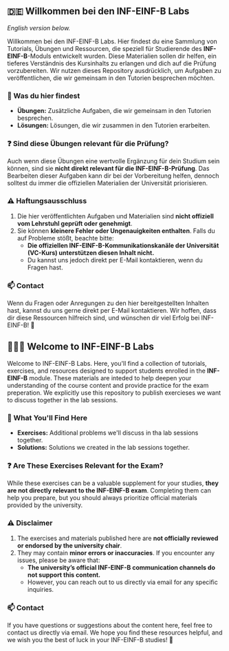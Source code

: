 ## 🇩🇪 Willkommen bei den INF-EINF-B Labs

_English version below._

Willkommen bei den INF-EINF-B Labs. Hier findest du eine Sammlung von Tutorials, Übungen und Ressourcen, die speziell für Studierende des **INF-EINF-B**-Moduls entwickelt wurden. Diese Materialien sollen dir helfen, ein tieferes Verständnis des Kursinhalts zu erlangen und dich auf die Prüfung vorzubereiten. Wir nutzen dieses Repository ausdrücklich, um Aufgaben zu veröffentlichen, die wir gemeinsam in den Tutorien besprechen möchten.

### 📘 Was du hier findest

- **Übungen:** Zusätzliche Aufgaben, die wir gemeinsam in den Tutorien besprechen.
- **Lösungen:** Lösungen, die wir zusammen in den Tutorien erarbeiten.

### ❓ Sind diese Übungen relevant für die Prüfung?

Auch wenn diese Übungen eine wertvolle Ergänzung für dein Studium sein können, sind sie **nicht direkt relevant für die INF-EINF-B-Prüfung**. Das Bearbeiten dieser Aufgaben kann dir bei der Vorbereitung helfen, dennoch solltest du immer die offiziellen Materialien der Universität priorisieren.

### ⚠️ Haftungsausschluss

1. Die hier veröffentlichten Aufgaben und Materialien sind **nicht offiziell vom Lehrstuhl geprüft oder genehmigt**.
2. Sie können **kleinere Fehler oder Ungenauigkeiten enthalten**. Falls du auf Probleme stößt, beachte bitte:
    - **Die offiziellen INF-EINF-B-Kommunikationskanäle der Universität (VC-Kurs) unterstützen diesen Inhalt nicht.**
    - Du kannst uns jedoch direkt per E-Mail kontaktieren, wenn du Fragen hast.
  
### 📫 Contact

Wenn du Fragen oder Anregungen zu den hier bereitgestellten Inhalten hast, kannst du uns gerne direkt per E-Mail kontaktieren.
Wir hoffen, dass dir diese Ressourcen hilfreich sind, und wünschen dir viel Erfolg bei INF-EINF-B! 🚀

## 🏴󠁧󠁢󠁥󠁮󠁧󠁿🇺🇸 Welcome to INF-EINF-B Labs

Welcome to INF-EINF-B Labs. Here, you'll find a collection of tutorials, exercises, and resources designed to support students enrolled in the **INF-EINF-B** module. These materials are inteded to help deepen your understanding of the course content and provide practice for the exam preperation. We explicitly use this repository to publish exercieses we want to discuss together in the lab sessions.

### 📘 What You'll Find Here

- **Exercises:** Additional problems we'll discuss in tha lab sessions together.
- **Solutions:** Solutions we created in the lab sessions together.

### ❓ Are These Exercises Relevant for the Exam?

While these exercises can be a valuable supplement for your studies, **they are not directly relevant to the INF-EINF-B exam**. Completing them can help you prepare, but you should always prioritize official materials provided by the university.

### ⚠️ Disclaimer

1. The exercises and materials published here are **not officially reviewed or endorsed by the university chair**.
2. They may contain **minor errors or inaccuracies**. If you encounter any issues, please be aware that:
    - **The university’s official INF-EINF-B communication channels do not support this content.**
    - However, you can reach out to us directly via email for any specific inquiries.

### 📫 Contact

If you have questions or suggestions about the content here, feel free to contact us directly via email.
We hope you find these resources helpful, and we wish you the best of luck in your INF-EINF-B studies! 🚀
